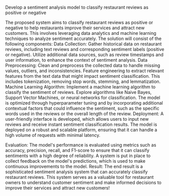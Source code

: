 Develop a sentiment analysis model to classify restaurant reviews as positive or negative

The proposed system aims to classify restaurant reviews as positive or negative to help restaurants improve their services and attract new customers. This involves leveraging data analytics and machine learning techniques to analyze sentiment accurately. The solution will consist of the following components:
Data Collection:
Gather historical data on restaurant reviews, including text reviews and corresponding sentiment labels (positive or negative).
 Utilize additional data sources, such as review timestamps and user information, to enhance the context of sentiment analysis.
Data Preprocessing:
Clean and preprocess the collected data to handle missing values, outliers, and inconsistencies.
Feature engineering to extract relevant features from the text data that might impact sentiment classification. This includes tokenization, removing stop words, stemming, and lemmatization.
Machine Learning Algorithm:
Implement a machine learning algorithm to classify the sentiment of reviews.
Explore algorithms like Naive Bayes, Support Vector Machines, or neural networks for classification.
The model is optimized through hyperparameter tuning and by incorporating additional contextual factors that could influence the sentiment, such as the specific words used in the reviews or the overall length of the review.
Deployment:
A user-friendly interface is developed, which allows users to input new reviews and receive instant sentiment classification results.
The model is deployed on a robust and scalable platform, ensuring that it can handle a high volume of requests with minimal latency.

Evaluation:
The model's performance is evaluated using metrics such as accuracy, precision, recall, and F1-score to ensure that it can classify sentiments with a high degree of reliability.
A system is put in place to collect feedback on the model's predictions, which is used to make continuous improvements to the model.
Result:
The end result is a sophisticated sentiment analysis system that can accurately classify restaurant reviews. This system serves as a valuable tool for restaurant owners to understand customer sentiment and make informed decisions to improve their services and attract new customers!



